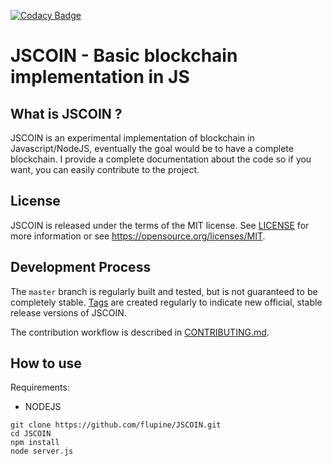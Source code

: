 [![Codacy Badge](https://api.codacy.com/project/badge/Grade/7c4c6a3f20184cb584a32d99ccd1ab8c)](https://www.codacy.com/app/faurest.lupine/JSCOIN?utm_source=github.com&amp;utm_medium=referral&amp;utm_content=flupine/JSCOIN&amp;utm_campaign=Badge_Grade)

JSCOIN - Basic blockchain implementation in JS
=====================================

What is JSCOIN ?
----------------

JSCOIN is an experimental implementation of blockchain in Javascript/NodeJS, eventually the goal would be to have a complete blockchain.
I provide a complete documentation about the code so if you want, you can easily contribute to the project.

License
-------

JSCOIN is released under the terms of the MIT license. See [LICENSE](LICENSE) for more
information or see https://opensource.org/licenses/MIT.

Development Process
-------------------

The `master` branch is regularly built and tested, but is not guaranteed to be
completely stable. [Tags](https://github.com/flupine/JSCOIN/tags) are created
regularly to indicate new official, stable release versions of JSCOIN.

The contribution workflow is described in [CONTRIBUTING.md](CONTRIBUTING.md).

How to use
-----------

Requirements:
- NODEJS

```
git clone https://github.com/flupine/JSCOIN.git
cd JSCOIN
npm install
node server.js
```
